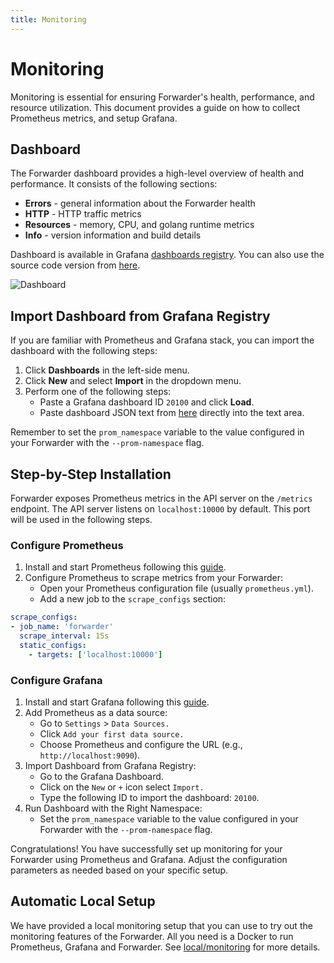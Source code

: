 ```yaml
---
title: Monitoring
---
```


# Monitoring

Monitoring is essential for ensuring Forwarder's health, performance, and resource utilization.
This document provides a guide on how to collect Prometheus metrics, and setup Grafana.

## Dashboard

The Forwarder dashboard provides a high-level overview of health and performance.
It consists of the following sections:
- **Errors** - general information about the Forwarder health
- **HTTP** - HTTP traffic metrics 
- **Resources** - memory, CPU, and golang runtime metrics
- **Info** - version information and build details

Dashboard is available in Grafana [dashboards registry](https://grafana.com/grafana/dashboards/20100-forwarder/). You can also use the source code version from [here](https://github.com/saucelabs/forwarder/blob/main/local/monitoring/dashboards/forwarder.json).

![Dashboard](/img/dashboard-1.png)

## Import Dashboard from Grafana Registry
If you are familiar with Prometheus and Grafana stack, you can import the dashboard with the following steps:
1. Click **Dashboards** in the left-side menu. 
1. Click **New** and select **Import** in the dropdown menu.
1. Perform one of the following steps:
   - Paste a Grafana dashboard ID `20100` and click **Load**.
   - Paste dashboard JSON text from [here](https://github.com/saucelabs/forwarder/blob/main/local/monitoring/dashboards/forwarder.json) directly into the text area.

Remember to set the `prom_namespace` variable to the value configured in your Forwarder with the `--prom-namespace` flag.

## Step-by-Step Installation

Forwarder exposes Prometheus metrics in the API server on the `/metrics` endpoint.
The API server listens on `localhost:10000` by default. This port will be used in the following steps.

### Configure Prometheus 
1. Install and start Prometheus following this [guide](https://prometheus.io/docs/prometheus/latest/getting_started/).
1. Configure Prometheus to scrape metrics from your Forwarder:
   - Open your Prometheus configuration file (usually `prometheus.yml`).
   - Add a new job to the `scrape_configs` section:

```yaml
scrape_configs:
- job_name: 'forwarder'
  scrape_interval: 15s
  static_configs:
    - targets: ['localhost:10000']
```

### Configure Grafana
1. Install and start Grafana following this [guide](https://grafana.com/docs/grafana/latest/setup-grafana/installation/).
1. Add Prometheus as a data source:
   - Go to `Settings` > `Data Sources.`
   - Click `Add your first data source.`
   - Choose Prometheus and configure the URL (e.g., `http://localhost:9090`).
1. Import Dashboard from Grafana Registry:
   - Go to the Grafana Dashboard.
   - Click on the `New` or `+` icon select `Import.`
   - Type the following ID to import the dashboard: `20100`.
1. Run Dashboard with the Right Namespace:
   - Set the `prom_namespace` variable to the value configured in your Forwarder with the `--prom-namespace` flag.

Congratulations! You have successfully set up monitoring for your Forwarder using Prometheus and Grafana. Adjust the configuration parameters as needed based on your specific setup.

## Automatic Local Setup

We have provided a local monitoring setup that you can use to try out the monitoring features of the Forwarder.
All you need is a Docker to run Prometheus, Grafana and Forwarder.
See [local/monitoring](https://github.com/saucelabs/forwarder/blob/main/local/monitoring/README.md) for more details.
